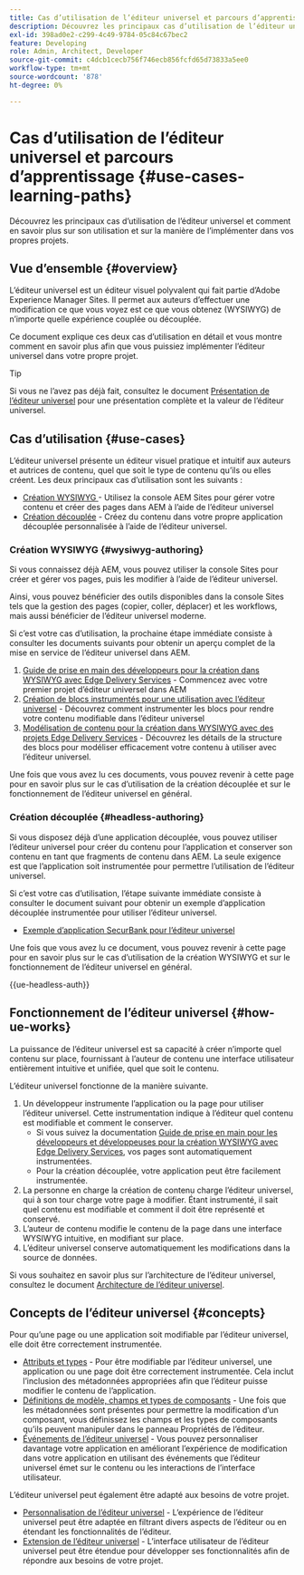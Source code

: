 ```yaml
---
title: Cas d’utilisation de l’éditeur universel et parcours d’apprentissage
description: Découvrez les principaux cas d’utilisation de l’éditeur universel et la meilleure façon d’en savoir plus sur son utilisation et sur la manière de l’implémenter dans vos propres projets.
exl-id: 398ad0e2-c299-4c49-9784-05c84c67bec2
feature: Developing
role: Admin, Architect, Developer
source-git-commit: c4dcb1cecb756f746ecb856fcfd65d73833a5ee0
workflow-type: tm+mt
source-wordcount: '878'
ht-degree: 0%

---
```


# Cas d’utilisation de l’éditeur universel et parcours d’apprentissage {#use-cases-learning-paths}

Découvrez les principaux cas d’utilisation de l’éditeur universel et comment en savoir plus sur son utilisation et sur la manière de l’implémenter dans vos propres projets.

## Vue d’ensemble {#overview}

L’éditeur universel est un éditeur visuel polyvalent qui fait partie d’Adobe Experience Manager Sites. Il permet aux auteurs d’effectuer une modification ce que vous voyez est ce que vous obtenez (WYSIWYG) de n’importe quelle expérience couplée ou découplée.

Ce document explique ces deux cas d’utilisation en détail et vous montre comment en savoir plus afin que vous puissiez implémenter l’éditeur universel dans votre propre projet.

>[!TIP]
>
>Si vous ne l’avez pas déjà fait, consultez le document [Présentation de l’éditeur universel](/help/implementing/universal-editor/introduction.md) pour une présentation complète et la valeur de l’éditeur universel.

## Cas d’utilisation {#use-cases}

L’éditeur universel présente un éditeur visuel pratique et intuitif aux auteurs et autrices de contenu, quel que soit le type de contenu qu’ils ou elles créent. Les deux principaux cas d’utilisation sont les suivants :

* [Création WYSIWYG ](#wysiwyg-authoring) - Utilisez la console AEM Sites pour gérer votre contenu et créer des pages dans AEM à l’aide de l’éditeur universel
* [Création découplée](#headless-authoring) - Créez du contenu dans votre propre application découplée personnalisée à l’aide de l’éditeur universel.

### Création WYSIWYG {#wysiwyg-authoring}

Si vous connaissez déjà AEM, vous pouvez utiliser la console Sites pour créer et gérer vos pages, puis les modifier à l’aide de l’éditeur universel.

Ainsi, vous pouvez bénéficier des outils disponibles dans la console Sites tels que la gestion des pages (copier, coller, déplacer) et les workflows, mais aussi bénéficier de l’éditeur universel moderne.

Si c’est votre cas d’utilisation, la prochaine étape immédiate consiste à consulter les documents suivants pour obtenir un aperçu complet de la mise en service de l’éditeur universel dans AEM.

1. [Guide de prise en main des développeurs pour la création dans WYSIWYG avec Edge Delivery Services](/help/edge/wysiwyg-authoring/edge-dev-getting-started.md) - Commencez avec votre premier projet d’éditeur universel dans AEM
1. [Création de blocs instrumentés pour une utilisation avec l’éditeur universel](/help/edge/wysiwyg-authoring/create-block.md) - Découvrez comment instrumenter les blocs pour rendre votre contenu modifiable dans l’éditeur universel
1. [Modélisation de contenu pour la création dans WYSIWYG avec des projets Edge Delivery Services](/help/edge/wysiwyg-authoring/content-modeling.md) - Découvrez les détails de la structure des blocs pour modéliser efficacement votre contenu à utiliser avec l’éditeur universel.

Une fois que vous avez lu ces documents, vous pouvez revenir à cette page pour en savoir plus sur le cas d’utilisation de la création découplée et sur le fonctionnement de l’éditeur universel en général.

### Création découplée {#headless-authoring}

Si vous disposez déjà d’une application découplée, vous pouvez utiliser l’éditeur universel pour créer du contenu pour l’application et conserver son contenu en tant que fragments de contenu dans AEM. La seule exigence est que l’application soit instrumentée pour permettre l’utilisation de l’éditeur universel.

Si c’est votre cas d’utilisation, l’étape suivante immédiate consiste à consulter le document suivant pour obtenir un exemple d’application découplée instrumentée pour utiliser l’éditeur universel.

* [Exemple d’application SecurBank pour l’éditeur universel](/help/implementing/universal-editor/securbank.md)

Une fois que vous avez lu ce document, vous pouvez revenir à cette page pour en savoir plus sur le cas d’utilisation de la création WYSIWYG et sur le fonctionnement de l’éditeur universel en général.

{{ue-headless-auth}}

## Fonctionnement de l’éditeur universel {#how-ue-works}

La puissance de l’éditeur universel est sa capacité à créer n’importe quel contenu sur place, fournissant à l’auteur de contenu une interface utilisateur entièrement intuitive et unifiée, quel que soit le contenu.

L’éditeur universel fonctionne de la manière suivante.

1. Un développeur instrumente l’application ou la page pour utiliser l’éditeur universel. Cette instrumentation indique à l’éditeur quel contenu est modifiable et comment le conserver.
   * Si vous suivez la documentation [Guide de prise en main pour les développeurs et développeuses pour la création WYSIWYG avec Edge Delivery Services](/help/edge/wysiwyg-authoring/edge-dev-getting-started.md), vos pages sont automatiquement instrumentées.
   * Pour la création découplée, votre application peut être facilement instrumentée.
1. La personne en charge la création de contenu charge l’éditeur universel, qui à son tour charge votre page à modifier. Étant instrumenté, il sait quel contenu est modifiable et comment il doit être représenté et conservé.
1. L’auteur de contenu modifie le contenu de la page dans une interface WYSIWYG intuitive, en modifiant sur place.
1. L’éditeur universel conserve automatiquement les modifications dans la source de données.

Si vous souhaitez en savoir plus sur l’architecture de l’éditeur universel, consultez le document [Architecture de l’éditeur universel](/help/implementing/universal-editor/architecture.md).

## Concepts de l’éditeur universel {#concepts}

Pour qu’une page ou une application soit modifiable par l’éditeur universel, elle doit être correctement instrumentée.

* [Attributs et types](/help/implementing/universal-editor/attributes-types.md) - Pour être modifiable par l’éditeur universel, une application ou une page doit être correctement instrumentée. Cela inclut l’inclusion des métadonnées appropriées afin que l’éditeur puisse modifier le contenu de l’application.
* [Définitions de modèle, champs et types de composants](/help/implementing/universal-editor/field-types.md) - Une fois que les métadonnées sont présentes pour permettre la modification d’un composant, vous définissez les champs et les types de composants qu’ils peuvent manipuler dans le panneau Propriétés de l’éditeur.
* [Événements de l’éditeur universel](/help/implementing/universal-editor/events.md) - Vous pouvez personnaliser davantage votre application en améliorant l’expérience de modification dans votre application en utilisant des événements que l’éditeur universel émet sur le contenu ou les interactions de l’interface utilisateur.

L’éditeur universel peut également être adapté aux besoins de votre projet.

* [Personnalisation de l’éditeur universel](/help/implementing/universal-editor/customizing.md) - L’expérience de l’éditeur universel peut être adaptée en filtrant divers aspects de l’éditeur ou en étendant les fonctionnalités de l’éditeur.
* [Extension de l’éditeur universel](/help/implementing/universal-editor/extending.md) - L’interface utilisateur de l’éditeur universel peut être étendue pour développer ses fonctionnalités afin de répondre aux besoins de votre projet.
